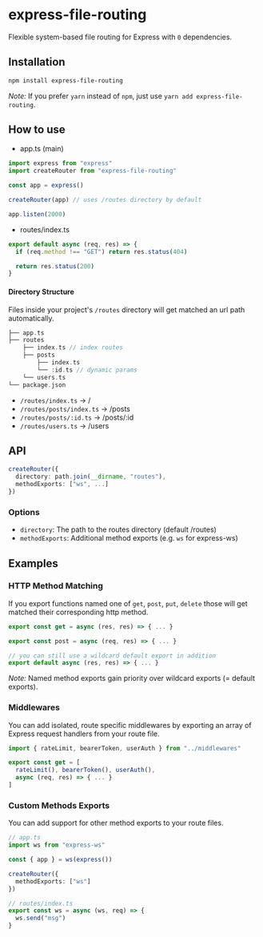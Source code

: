 # express-file-routing

Flexible system-based file routing for Express with `0` dependencies.

## Installation

```bash
npm install express-file-routing
```

_Note:_ If you prefer `yarn` instead of `npm`, just use `yarn add express-file-routing`.

## How to use

- app.ts (main)

```ts
import express from "express"
import createRouter from "express-file-routing"

const app = express()

createRouter(app) // uses /routes directory by default

app.listen(2000)
```

- routes/index.ts

```ts
export default async (req, res) => {
  if (req.method !== "GET") return res.status(404)

  return res.status(200)
}
```

#### Directory Structure

Files inside your project's `/routes` directory will get matched an url path automatically.

```php
├── app.ts
├── routes
    ├── index.ts // index routes
    ├── posts
        ├── index.ts
        └── :id.ts // dynamic params
    └── users.ts
└── package.json
```

- `/routes/index.ts` → /
- `/routes/posts/index.ts` → /posts
- `/routes/posts/:id.ts` → /posts/:id
- `/routes/users.ts` → /users

## API

```ts
createRouter({
  directory: path.join(__dirname, "routes"),
  methodExports: ["ws", ...]
})
```

### Options

- `directory`: The path to the routes directory (default /routes)
- `methodExports`: Additional method exports (e.g. `ws` for express-ws)

## Examples

### HTTP Method Matching

If you export functions named one of `get`, `post`, `put`, `delete` those will get matched their corresponding http method.

```ts
export const get = async (res, res) => { ... }

export const post = async (req, res) => { ... }

// you can still use a wildcard default export in addition
export default async (res, res) => { ... }
```

_Note:_ Named method exports gain priority over wildcard exports (= default exports).

### Middlewares

You can add isolated, route specific middlewares by exporting an array of Express request handlers from your route file.

```ts
import { rateLimit, bearerToken, userAuth } from "../middlewares"

export const get = [
  rateLimit(), bearerToken(), userAuth(),
  async (req, res) => { ... }
]
```

### Custom Methods Exports

You can add support for other method exports to your route files.

```ts
// app.ts
import ws from "express-ws"

const { app } = ws(express())

createRouter({
  methodExports: ["ws"]
})

// routes/index.ts
export const ws = async (ws, req) => {
  ws.send("msg")
}
```
